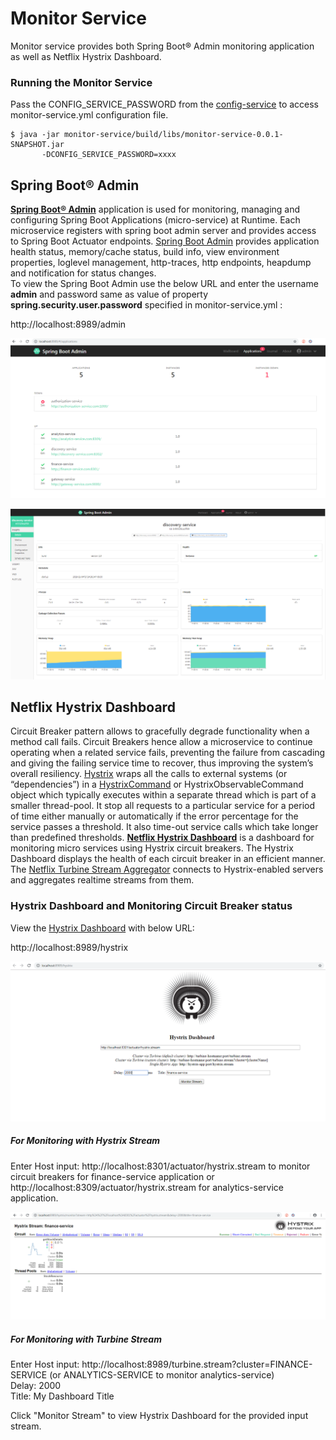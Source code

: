 Monitor Service
=============

Monitor service provides both Spring Boot® Admin monitoring application as well as Netflix Hystrix Dashboard. 

### Running the Monitor Service

Pass the CONFIG_SERVICE_PASSWORD from the [config-service](../config-service/README.md) to access monitor-service.yml configuration file.

    $ java -jar monitor-service/build/libs/monitor-service-0.0.1-SNAPSHOT.jar
           -DCONFIG_SERVICE_PASSWORD=xxxx 

## Spring Boot® Admin

**[Spring Boot® Admin](https://github.com/codecentric/spring-boot-admin)** application is used for monitoring, managing and configuring Spring Boot Applications (micro-service) at Runtime. Each microservice registers with spring boot admin server and provides access to Spring Boot Actuator endpoints. [Spring Boot Admin](http://codecentric.github.io/spring-boot-admin/current/) provides application health status, memory/cache status, build info, view environment properties, loglevel management, http-traces, http endpoints, heapdump and notification for status changes.  
To view the Spring Boot Admin use the below URL and enter the username **admin** and password same as value of property **spring.security.user.password** specified in monitor-service.yml :

http://localhost:8989/admin

   ![Spring Boot Admin - Dashboard](images/spring-boot-admin-dashboard.png)
   
   
   ![Spring Boot Admin - App Details](images/spring-boot-admin-details.png)

## Netflix Hystrix Dashboard

Circuit Breaker pattern allows to gracefully degrade functionality when a method call fails. Circuit Breakers hence allow a microservice to continue operating when a related service fails, preventing the failure from cascading and giving the failing service time to recover, thus improving the system’s overall resiliency. [Hystrix](https://github.com/Netflix/Hystrix/wiki) wraps all the calls to external systems (or “dependencies”) in a [HystrixCommand](https://github.com/Netflix/Hystrix/wiki/How-it-Works) or HystrixObservableCommand object which typically executes within a separate thread which is part of a smaller thread-pool. It stop all requests to a particular service for a period of time either manually or automatically if the error percentage for the service passes a threshold. It also time-out service calls which take longer than predefined thresholds.
**[Netflix Hystrix Dashboard](https://github.com/Netflix-Skunkworks/hystrix-dashboard)** is a dashboard for monitoring micro services using Hystrix circuit breakers. The Hystrix Dashboard displays the health of each circuit breaker in an efficient manner. The [Netflix Turbine Stream Aggregator](https://github.com/Netflix/Turbine) connects to Hystrix-enabled servers and aggregates realtime streams from them.

### Hystrix Dashboard and Monitoring Circuit Breaker status

View the [Hystrix Dashboard](https://cloud.spring.io/spring-cloud-netflix/multi/multi__hystrix_timeouts_and_ribbon_clients.html) with below URL:

http://localhost:8989/hystrix

   ![Hystrix Dashboard](images/hystrix-dashboard.png)
   
##### For Monitoring with Hystrix Stream

Enter Host input: http://localhost:8301/actuator/hystrix.stream to monitor circuit breakers for finance-service application or  
                  http://localhost:8309/actuator/hystrix.stream for analytics-service application.

   ![Monitoring with Hystrix Stream](images/hystrix-circuit-breaker.png)

##### For Monitoring with Turbine Stream

Enter Host input: http://localhost:8989/turbine.stream?cluster=FINANCE-SERVICE  (or ANALYTICS-SERVICE to monitor analytics-service)  
Delay: 2000  
Title: My Dashboard Title  

Click "Monitor Stream" to view Hystrix Dashboard for the provided input stream.
